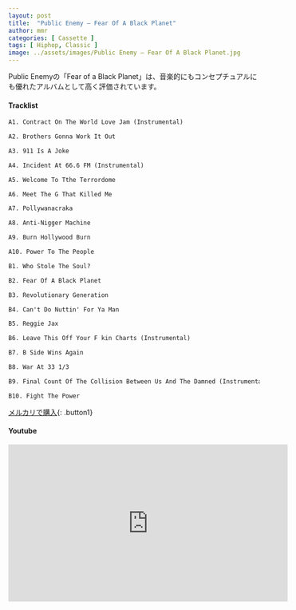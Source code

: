 ```yaml
---
layout: post
title:  "Public Enemy – Fear Of A Black Planet"
author: mmr
categories: [ Cassette ]
tags: [ Hiphop, Classic ]
image: ../assets/images/Public Enemy – Fear Of A Black Planet.jpg
---
```


Public Enemyの「Fear of a Black Planet」は、音楽的にもコンセプチュアルにも優れたアルバムとして高く評価されています。


#### Tracklist
```md
A1. Contract On The World Love Jam (Instrumental)

A2. Brothers Gonna Work It Out

A3. 911 Is A Joke

A4. Incident At 66.6 FM (Instrumental)

A5. Welcome To Tthe Terrordome

A6. Meet The G That Killed Me

A7. Pollywanacraka

A8. Anti-Nigger Machine

A9. Burn Hollywood Burn

A10. Power To The People

B1. Who Stole The Soul?

B2. Fear Of A Black Planet

B3. Revolutionary Generation

B4. Can't Do Nuttin' For Ya Man

B5. Reggie Jax

B6. Leave This Off Your F kin Charts (Instrumental)

B7. B Side Wins Again

B8. War At 33 1/3

B9. Final Count Of The Collision Between Us And The Damned (Instrumental)

B10. Fight The Power
```

[メルカリで購入](https://jp.mercari.com/item/m21123775840?afid=6142608987){: .button1}

#### Youtube
<iframe width="560" height="315" src="https://www.youtube.com/embed/DhQGH6CbKhw?si=R7c4T8qV2ZBED9Sa" title="YouTube video player" frameborder="0" allow="accelerometer; autoplay; clipboard-write; encrypted-media; gyroscope; picture-in-picture; web-share" referrerpolicy="strict-origin-when-cross-origin" allowfullscreen></iframe>